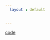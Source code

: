 ```yaml
---
  layout : default
  

---
```

[code](https://github.com/saiqi1999/cs5520project/tree/main/Assignment4)
